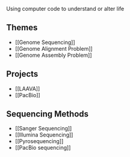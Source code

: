 Using computer code to understand or alter life

## Themes
- [[Genome Sequencing]]
- [[Genome Alignment Problem]]
- [[Genome Assembly Problem]]

## Projects
- [[LAAVA]]
- [[PacBio]]

## Sequencing Methods
- [[Sanger Sequencing]]
- [[Illumina Sequencing]]
- [[Pyrosequencing]]
- [[PacBio sequencing]]
